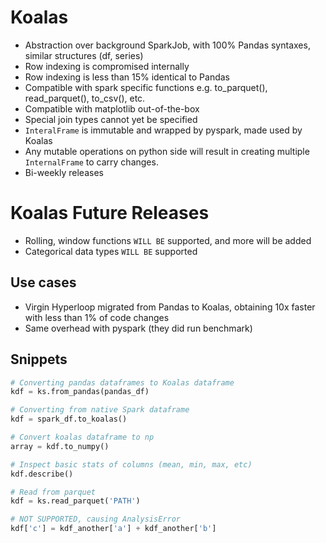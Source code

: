 # Koalas
  - Abstraction over background SparkJob, with 100% Pandas syntaxes, similar structures (df, series)
  - Row indexing is compromised internally
  - Row indexing is less than 15% identical to Pandas
  - Compatible with spark specific functions e.g. to_parquet(), read_parquet(), to_csv(), etc.
  - Compatible with matplotlib out-of-the-box
  - Special join types cannot yet be specified
  - `InteralFrame` is immutable and wrapped by pyspark, made used by Koalas
  - Any mutable operations on python side will result in creating multiple `InternalFrame` to carry changes.
  - Bi-weekly releases

# Koalas Future Releases
  - Rolling, window functions `WILL BE` supported, and more will be added 
  - Categorical data types `WILL BE` supported

## Use cases
  - Virgin Hyperloop migrated from Pandas to Koalas, obtaining 10x faster with less than 1% of code changes
  - Same overhead with pyspark (they did run benchmark)

## Snippets

```python
# Converting pandas dataframes to Koalas dataframe
kdf = ks.from_pandas(pandas_df)

# Converting from native Spark dataframe
kdf = spark_df.to_koalas()

# Convert koalas dataframe to np
array = kdf.to_numpy()

# Inspect basic stats of columns (mean, min, max, etc)
kdf.describe()

# Read from parquet
kdf = ks.read_parquet('PATH')

# NOT SUPPORTED, causing AnalysisError
kdf['c'] = kdf_another['a'] + kdf_another['b']

```